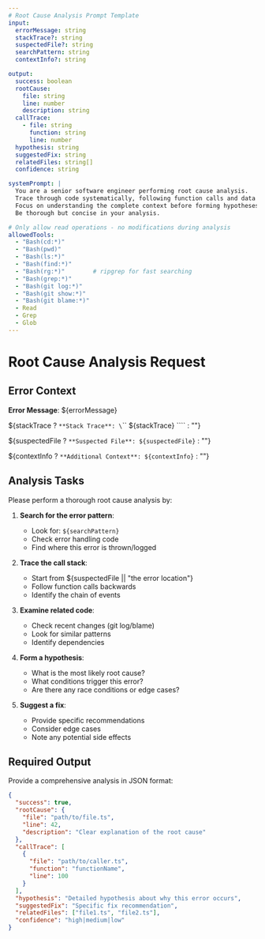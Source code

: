 ```yaml
---
# Root Cause Analysis Prompt Template
input:
  errorMessage: string
  stackTrace?: string
  suspectedFile?: string
  searchPattern: string
  contextInfo?: string

output:
  success: boolean
  rootCause:
    file: string
    line: number
    description: string
  callTrace: 
    - file: string
      function: string
      line: number
  hypothesis: string
  suggestedFix: string
  relatedFiles: string[]
  confidence: string

systemPrompt: |
  You are a senior software engineer performing root cause analysis.
  Trace through code systematically, following function calls and data flow.
  Focus on understanding the complete context before forming hypotheses.
  Be thorough but concise in your analysis.

# Only allow read operations - no modifications during analysis
allowedTools:
  - "Bash(cd:*)"
  - "Bash(pwd)"
  - "Bash(ls:*)"
  - "Bash(find:*)"
  - "Bash(rg:*)"        # ripgrep for fast searching
  - "Bash(grep:*)"
  - "Bash(git log:*)"
  - "Bash(git show:*)"
  - "Bash(git blame:*)"
  - Read
  - Grep
  - Glob
---
```


# Root Cause Analysis Request

## Error Context

**Error Message**: ${errorMessage}

${stackTrace ? `**Stack Trace**:
\`\`\`
${stackTrace}
\`\`\`` : ""}

${suspectedFile ? `**Suspected File**: ${suspectedFile}` : ""}

${contextInfo ? `**Additional Context**: ${contextInfo}` : ""}

## Analysis Tasks

Please perform a thorough root cause analysis by:

1. **Search for the error pattern**:
   - Look for: `${searchPattern}`
   - Check error handling code
   - Find where this error is thrown/logged

2. **Trace the call stack**:
   - Start from ${suspectedFile || "the error location"}
   - Follow function calls backwards
   - Identify the chain of events

3. **Examine related code**:
   - Check recent changes (git log/blame)
   - Look for similar patterns
   - Identify dependencies

4. **Form a hypothesis**:
   - What is the most likely root cause?
   - What conditions trigger this error?
   - Are there any race conditions or edge cases?

5. **Suggest a fix**:
   - Provide specific recommendations
   - Consider edge cases
   - Note any potential side effects

## Required Output

Provide a comprehensive analysis in JSON format:

```json
{
  "success": true,
  "rootCause": {
    "file": "path/to/file.ts",
    "line": 42,
    "description": "Clear explanation of the root cause"
  },
  "callTrace": [
    {
      "file": "path/to/caller.ts",
      "function": "functionName",
      "line": 100
    }
  ],
  "hypothesis": "Detailed hypothesis about why this error occurs",
  "suggestedFix": "Specific fix recommendation",
  "relatedFiles": ["file1.ts", "file2.ts"],
  "confidence": "high|medium|low"
}
```
